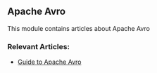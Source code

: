 ## Apache Avro

This module contains articles about Apache Avro

### Relevant Articles:
- [Guide to Apache Avro](https://www.baeldung.com/java-apache-avro)
